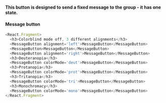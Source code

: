 **This button is designed to send a fixed message to the group - it has one state.**

#### Message button

```javascript
<React.Fragment>
  <h3>Colorblind mode off, 3 different alignments</h3>
  <MessageButton alignment='left'>MessageButton</MessageButton>
  <MessageButton>MessageButton</MessageButton>
  <MessageButton alignment='right'>MessageButton</MessageButton>
  <h3>Deuteranopia</h3>
  <MessageButton colorMode='deut'>MessageButton</MessageButton>
  <h3>Protanopia</h3>
  <MessageButton colorMode='prot'>MessageButton</MessageButton>
  <h3>Tritanopia</h3>
  <MessageButton colorMode='tri'>MessageButton</MessageButton>
  <h3>Monochromacy</h3>
  <MessageButton colorMode='mono'>MessageButton</MessageButton>
</React.Fragment>
```
